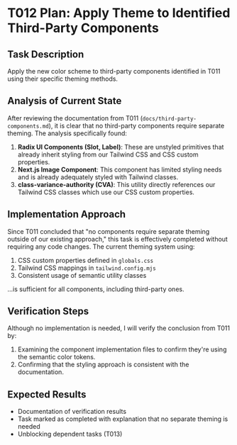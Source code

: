 # T012 Plan: Apply Theme to Identified Third-Party Components

## Task Description

Apply the new color scheme to third-party components identified in T011 using their specific theming methods.

## Analysis of Current State

After reviewing the documentation from T011 (`docs/third-party-components.md`), it is clear that no third-party components require separate theming. The analysis specifically found:

1. **Radix UI Components (Slot, Label)**: These are unstyled primitives that already inherit styling from our Tailwind CSS and CSS custom properties.
2. **Next.js Image Component**: This component has limited styling needs and is already adequately styled with Tailwind classes.
3. **class-variance-authority (CVA)**: This utility directly references our Tailwind CSS classes which use our CSS custom properties.

## Implementation Approach

Since T011 concluded that "no components require separate theming outside of our existing approach," this task is effectively completed without requiring any code changes. The current theming system using:

1. CSS custom properties defined in `globals.css`
2. Tailwind CSS mappings in `tailwind.config.mjs`
3. Consistent usage of semantic utility classes

...is sufficient for all components, including third-party ones.

## Verification Steps

Although no implementation is needed, I will verify the conclusion from T011 by:

1. Examining the component implementation files to confirm they're using the semantic color tokens.
2. Confirming that the styling approach is consistent with the documentation.

## Expected Results

- Documentation of verification results
- Task marked as completed with explanation that no separate theming is needed
- Unblocking dependent tasks (T013)
